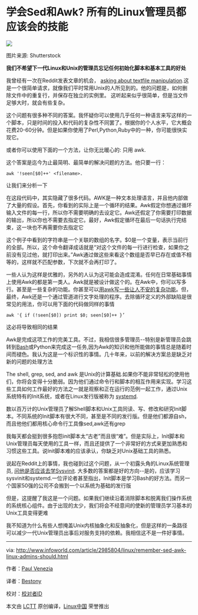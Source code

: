 
# 学会Sed和Awk? 所有的Linux管理员都应该会的技能

![](http://images.techhive.com/images/article/2015/03/linux-100573790-primary.idge.jpg)

图片来源: Shutterstock

**我们不希望下一代Linux和Unix的管理员忘记任何初始化脚本和基本工具的好处**

我曾经有一次在Reddit发表文章的机会， [asking about textfile manipulation][1].这是一个很简单请求，就像我们平时常用Unix的人所见到的。他的问题是，如何删除文件中的重复行，并保存在独立的实例里。 这听起来似乎很简单，但是当文件足够大时，就会有些复杂。

这个问题有很多种不同的答案。我怀疑你可以使用几乎任何一种语言来写这样的一个脚本，只是时间的投入和代码的复杂性不同罢了。根据你的个人水平，它大概会花费20-60分钟。但是如果你使用了Perl,Python,Ruby中的一种，你可能很快实现它。

或者你可以使用下面的一个方法，让你无比暖心的: 只用 awk.

这个答案是迄今为止最简明、最简单的解决问题的方法。他只要一行：

``` 
awk '!seen[$0]++' <filename>. 
```

让我们来分析一下

在这段代码中，其实隐藏了很多代码。AWK是一种文本处理语言，并且他内部做了大量的假设。首先，你看到的实际上是一个循环的结果。Awk假定你想通过循环输入文件的每一行，所以你不需要明确的去设定它。Awk还假定了你需要打印数据的输出，所以你也不需要去指定它。最好，Awk假定循环在最后一句话执行完结束，这一块也不再需要你去指定它

这个例子中看到的字符串是一个关联的数组的名字。$0是一个变量，表示当前行的全部。所以，这个命令翻译成话就是“对这个文件的每一行进行检查，如果你之前没有见过他，就打印出来。”Awk通过做这些来看这个数组是否早已存在或值不相等的，这样就不匹配参数，下次就不会再打印了。

一些人认为这样是优雅的，另外的人认为这可能会造成混淆。任何在日常基础事情上使用Awk的都是第一类人。Awk就是被设计做这个的。在Awk中，你可以写多行。甚至是一些复杂的功能。你甚至可以[用awk写一些让人不安的复杂功能][2]。但，最终，Awk还是一个通过管道进行文字处理的程序。去除循环定义的外部缺陷是很常见的用法，你可以用下面的代码做同样的事情



``` 
awk '{ if (!seen[$0]) print $0; seen[$0]++ }’ 
```

这必将导致相同的结果

Awk是完成这项工作的完美工具。不过，我相信很多管理员--特别是新管理员会跳转到[Bash][ 3 ]或Python来完成这一任务,因为Awk的知识和他所能做的事情总是随着时间而褪色。我认为这是一个标识性的事情。几十年来，以前的解决方案总是缺乏对新的问题的处理方法

The shell, grep, sed, and awk 是Unix的计算基础.如果你不能非常轻松的使用他们，你将会变得十分脆弱。因为他们通过命令行和脚本的相互作用来实现。学习这些工具如何工作最好的方法之一就是观察和正在运行的范例一起工作，通过Unix系统特有的Init系统，或者在Linux发行版被称为 [systemd][4]. 

数以百万计的Unix管理员了解Shell脚本和Unix工具同读、写、修改和研究Init脚本。不同系统的Init脚本有很大不同，甚至是不同的发行版。但是他们都源自sh，而且他他们都用核心命令行工具像sed,awk还有grep

我每天都会挺到很多抱怨init脚本太“古老”而且很“难”。但是实际上，Init脚本和Unix管理员每天使用的工具一样，而且还提供了一个非常好的方式来更加熟悉和习惯这些工具。说Init脚本难的应该承认，你缺乏对Unix基础工具的熟悉。

说起在Reddit上的事情，我也碰到过这个问题，从一个初露头角的Linux系统管理员, [问他是否应该去学Sysvinit][5]. 大多数的答案都是好的方向--是的，应该学习sysvinit和systemd.一位评论者甚至指出，Init脚本是学习Bash的好方法。而另一个国家50强的公司不会搬到一个以系统为基础的发行版

但是，这提醒了我这是一个问题。如果我们继续沿着消除脚本和脱离我们操作系统的系统核心组件。由于出现的太少，我们将会不经意间的使新的管理员学习基本的Unix工具变得更难

我不知道为什么有些人想掩盖Unix内核抽象化和反抽象化，但是这样的一条路径可以减少一代Unix管理员出事后对服务支持的依赖。我相信这不是一件好事情。

------

via: http://www.infoworld.com/article/2985804/linux/remember-sed-awk-linux-admins-should.html

作者：[Paul Venezia][a]

译者：[Bestony](https://github.com/Bestony)

校对：[校对者ID](https://github.com/校对者ID)

本文由 [LCTT](https://github.com/LCTT/TranslateProject) 原创编译，[Linux中国](https://linux.cn/) 荣誉推出

[a]: http://www.infoworld.com/author/Paul-Venezia/
[1]: https://www.reddit.com/r/linuxadmin/comments/3lwyko/how_do_i_remove_every_occurence_of_duplicate_line/
[2]: http://intro-to-awk.blogspot.com/2008/08/awk-more-complex-examples.html
[3]: http://www.infoworld.com/article/2613338/linux/linux-how-to-script-a-bash-crash-course.html
[4]: http://www.infoworld.com/article/2608798/data-center/systemd--harbinger-of-the-linux-apocalypse.html
[5]: https://www.reddit.com/r/linuxadmin/comments/3ltq2y/when_i_start_learning_about_linux_administration/
